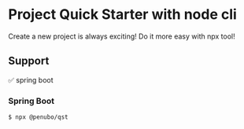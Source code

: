 # Project Quick Starter with node cli

Create a new project is always exciting!
Do it more easy with npx tool!

## Support
✅ spring boot

### Spring Boot

```bash
$ npx @penubo/qst
```
